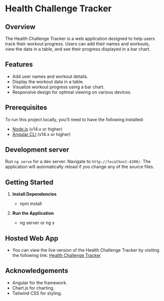 # Health Challenge Tracker

## Overview

The Health Challenge Tracker is a web application designed to help users track their workout progress. Users can add their names and workouts, view the data in a table, and see their progress displayed in a bar chart.

## Features

- Add user names and workout details.
- Display the workout data in a table.
- Visualize workout progress using a bar chart.
- Responsive design for optimal viewing on various devices.

## Prerequisites

To run this project locally, you'll need to have the following installed:

- [Node.js](https://nodejs.org/) (v14.x or higher)
- [Angular CLI](https://angular.dev/cli) (v14.x or higher)

## Development server

Run `ng serve` for a dev server. Navigate to `http://localhost:4200/`. The application will automatically reload if you change any of the source files.

## Getting Started

1. **Install Dependencies**
    - npm install

2. **Run the Application**
    - ng server or ng s

## Hosted Web App

   -  You can view the live version of the Health Challenge Tracker by visiting the following link:
      [Health Challenge Tracker](https://health-challenge-tracker-three.vercel.app/)

## Acknowledgements

  - Angular for the framework.
  - Chart.js for charting.
  - Tailwind CSS for styling.


